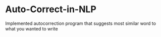 # Auto-Correct-in-NLP
Implemented autocorrection program that suggests most similar word to what you wanted to write
